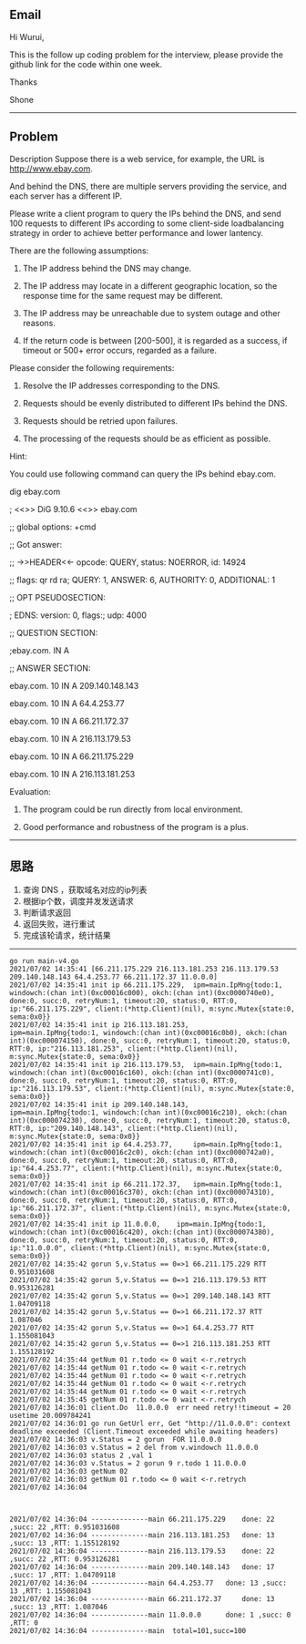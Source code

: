 ## Email
Hi Wurui,

 

This is the follow up coding problem for the interview,   please provide the github link for the code within one week.

 

Thanks

Shone


--------------------
## Problem

Description Suppose there is a web service, for example, the URL is http://www.ebay.com.

And behind the DNS, there are multiple servers providing the service, and each server has a different IP.

Please write a client program to query the IPs behind the DNS, and send 100 requests to different IPs according to some client-side loadbalancing strategy in order to achieve better performance and lower lantency.

There are the following assumptions:

1. The IP address behind the DNS may change.

2. The IP address may locate in a different geographic location, so the response time for the same request may be different.

3. The IP address may be unreachable due to system outage and other reasons.

4. If the return code is between [200-500], it is regarded as a success, if timeout or 500+ error occurs, regarded as a failure.

Please consider the following requirements:

1. Resolve the IP addresses corresponding to the DNS.

2. Requests should be evenly distributed to different IPs behind the DNS.

3. Requests should be retried upon failures.

4. The processing of the requests should be as efficient as possible.

Hint:

You could use following command can query the IPs behind ebay.com.

dig ebay.com

; <<>> DiG 9.10.6 <<>> ebay.com

;; global options: +cmd

;; Got answer:

;; ->>HEADER<<- opcode: QUERY, status: NOERROR, id: 14924

;; flags: qr rd ra; QUERY: 1, ANSWER: 6, AUTHORITY: 0, ADDITIONAL: 1

;; OPT PSEUDOSECTION:

; EDNS: version: 0, flags:; udp: 4000

;; QUESTION SECTION:

;ebay.com. IN A

;; ANSWER SECTION:

ebay.com. 10 IN A 209.140.148.143

ebay.com. 10 IN A 64.4.253.77

ebay.com. 10 IN A 66.211.172.37

ebay.com. 10 IN A 216.113.179.53

ebay.com. 10 IN A 66.211.175.229

ebay.com. 10 IN A 216.113.181.253

Evaluation:

1. The program could be run directly from local environment.

2. Good performance and robustness of the program is a plus.


------------------
## 思路
1. 查询 DNS ，获取域名对应的ip列表
2. 根据ip个数，调度并发发送请求
3. 判断请求返回
4. 返回失败，进行重试
5. 完成该轮请求，统计结果


--------------------------------
```
go run main-v4.go 
2021/07/02 14:35:41 [66.211.175.229 216.113.181.253 216.113.179.53 209.140.148.143 64.4.253.77 66.211.172.37 11.0.0.0]
2021/07/02 14:35:41 init ip 66.211.175.229,	 ipm=main.IpMng{todo:1, windowch:(chan int)(0xc00016c000), okch:(chan int)(0xc0000740e0), done:0, succ:0, retryNum:1, timeout:20, status:0, RTT:0, ip:"66.211.175.229", client:(*http.Client)(nil), m:sync.Mutex{state:0, sema:0x0}}
2021/07/02 14:35:41 init ip 216.113.181.253,	 ipm=main.IpMng{todo:1, windowch:(chan int)(0xc00016c0b0), okch:(chan int)(0xc000074150), done:0, succ:0, retryNum:1, timeout:20, status:0, RTT:0, ip:"216.113.181.253", client:(*http.Client)(nil), m:sync.Mutex{state:0, sema:0x0}}
2021/07/02 14:35:41 init ip 216.113.179.53,	 ipm=main.IpMng{todo:1, windowch:(chan int)(0xc00016c160), okch:(chan int)(0xc0000741c0), done:0, succ:0, retryNum:1, timeout:20, status:0, RTT:0, ip:"216.113.179.53", client:(*http.Client)(nil), m:sync.Mutex{state:0, sema:0x0}}
2021/07/02 14:35:41 init ip 209.140.148.143,	 ipm=main.IpMng{todo:1, windowch:(chan int)(0xc00016c210), okch:(chan int)(0xc000074230), done:0, succ:0, retryNum:1, timeout:20, status:0, RTT:0, ip:"209.140.148.143", client:(*http.Client)(nil), m:sync.Mutex{state:0, sema:0x0}}
2021/07/02 14:35:41 init ip 64.4.253.77,	 ipm=main.IpMng{todo:1, windowch:(chan int)(0xc00016c2c0), okch:(chan int)(0xc0000742a0), done:0, succ:0, retryNum:1, timeout:20, status:0, RTT:0, ip:"64.4.253.77", client:(*http.Client)(nil), m:sync.Mutex{state:0, sema:0x0}}
2021/07/02 14:35:41 init ip 66.211.172.37,	 ipm=main.IpMng{todo:1, windowch:(chan int)(0xc00016c370), okch:(chan int)(0xc000074310), done:0, succ:0, retryNum:1, timeout:20, status:0, RTT:0, ip:"66.211.172.37", client:(*http.Client)(nil), m:sync.Mutex{state:0, sema:0x0}}
2021/07/02 14:35:41 init ip 11.0.0.0,	 ipm=main.IpMng{todo:1, windowch:(chan int)(0xc00016c420), okch:(chan int)(0xc000074380), done:0, succ:0, retryNum:1, timeout:20, status:0, RTT:0, ip:"11.0.0.0", client:(*http.Client)(nil), m:sync.Mutex{state:0, sema:0x0}}
2021/07/02 14:35:42 gorun 5,v.Status == 0=>1 66.211.175.229 RTT 0.951031608
2021/07/02 14:35:42 gorun 5,v.Status == 0=>1 216.113.179.53 RTT 0.953126281
2021/07/02 14:35:42 gorun 5,v.Status == 0=>1 209.140.148.143 RTT 1.04709118
2021/07/02 14:35:42 gorun 5,v.Status == 0=>1 66.211.172.37 RTT 1.087046
2021/07/02 14:35:42 gorun 5,v.Status == 0=>1 64.4.253.77 RTT 1.155081043
2021/07/02 14:35:42 gorun 5,v.Status == 0=>1 216.113.181.253 RTT 1.155128192
2021/07/02 14:35:44 getNum 01 r.todo <= 0 wait <-r.retrych
2021/07/02 14:35:44 getNum 01 r.todo <= 0 wait <-r.retrych
2021/07/02 14:35:44 getNum 01 r.todo <= 0 wait <-r.retrych
2021/07/02 14:35:44 getNum 01 r.todo <= 0 wait <-r.retrych
2021/07/02 14:35:44 getNum 01 r.todo <= 0 wait <-r.retrych
2021/07/02 14:35:45 getNum 01 r.todo <= 0 wait <-r.retrych
2021/07/02 14:36:01 client.Do  11.0.0.0  err need retry!!timeout = 20 usetime 20.009784241
2021/07/02 14:36:01 go run GetUrl err, Get "http://11.0.0.0": context deadline exceeded (Client.Timeout exceeded while awaiting headers)
2021/07/02 14:36:03 v.Status = 2 gorun  FOR 11.0.0.0
2021/07/02 14:36:03 v.Status = 2 del from v.windowch 11.0.0.0
2021/07/02 14:36:03 status 2 ,val 1
2021/07/02 14:36:03 v.Status = 2 gorun 9 r.todo 1 11.0.0.0
2021/07/02 14:36:03 getNum 02
2021/07/02 14:36:03 getNum 01 r.todo <= 0 wait <-r.retrych
2021/07/02 14:36:04 



2021/07/02 14:36:04 --------------main 66.211.175.229 	 done: 22 ,succ: 22 ,RTT: 0.951031608
2021/07/02 14:36:04 --------------main 216.113.181.253 	 done: 13 ,succ: 13 ,RTT: 1.155128192
2021/07/02 14:36:04 --------------main 216.113.179.53 	 done: 22 ,succ: 22 ,RTT: 0.953126281
2021/07/02 14:36:04 --------------main 209.140.148.143 	 done: 17 ,succ: 17 ,RTT: 1.04709118
2021/07/02 14:36:04 --------------main 64.4.253.77 	 done: 13 ,succ: 13 ,RTT: 1.155081043
2021/07/02 14:36:04 --------------main 66.211.172.37 	 done: 13 ,succ: 13 ,RTT: 1.087046
2021/07/02 14:36:04 --------------main 11.0.0.0 	 done: 1 ,succ: 0 ,RTT: 0
2021/07/02 14:36:04 --------------main  total=101,succ=100
```